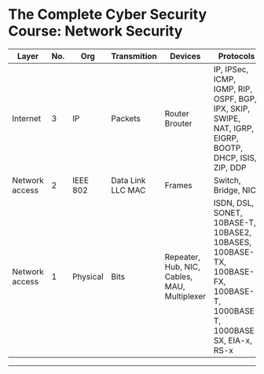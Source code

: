 # The Complete Cyber Security Course: Network Security

| Layer | No. | Org | Transmition | Devices | Protocols |
| --- | --- | ---|---| ---| ---|
| Internet | 3 | IP | Packets | Router Brouter | IP, IPSec, ICMP, IGMP, RIP, OSPF, BGP, IPX, SKIP, SWIPE, NAT, IGRP, EIGRP, BOOTP, DHCP, ISIS, ZIP, DDP |
| Network access | 2 | IEEE 802 | Data Link LLC MAC | Frames | Switch, Bridge, NIC | Ethernet, 802.3, Token Rin5 802.5, ATM, FDDI, 802.4, Wi-Fi 802.11, PPP, L2TP, SLIP, ARP, RARP, 802.1AE MACSec, HDLC |
| Network access | 1 | Physical | Bits | Repeater, Hub, NIC, Cables, MAU, Multiplexer | ISDN, DSL, SONET, 10BASE-T, 10BASE2, 10BASES, 100BASE-TX, 100BASE-FX, 100BASE-T, 1000BASE-T, 1000BASE-SX, EIA-x, RS-x |

---
